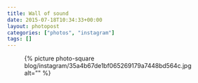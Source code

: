 ```yaml
---
title: Wall of sound
date: 2015-07-18T10:34:33+00:00
layout: photopost
categories: ["photos", "instagram"]
tags: []
---
```


<figure class="photo photo--square">
  {% picture photo-square blog/instagram/35a4b67de1bf065269179a7448bd564c.jpg alt="" %}
</figure>


